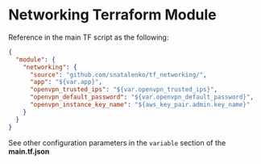 Networking Terraform Module
===========================

Reference in the main TF script as the following:

```json
{
  "module": {
    "networking": {
      "source": "github.com/snatalenko/tf_networking/",
      "app": "${var.app}",
      "openvpn_trusted_ips": "${var.openvpn_trusted_ips}",
      "openvpn_default_password": "${var.openvpn_default_password}",
      "openvpn_instance_key_name": "${aws_key_pair.admin.key_name}"
    }
  }
}
```

See other configuration parameters in the `variable` section of the **main.tf.json**